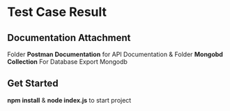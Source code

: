 # Test Case Result

## Documentation Attachment
Folder **Postman Documentation** for API Documentation & Folder **Mongobd Collection** For Database Export Mongodb

## Get Started
**npm install** & **node index.js** to start project

